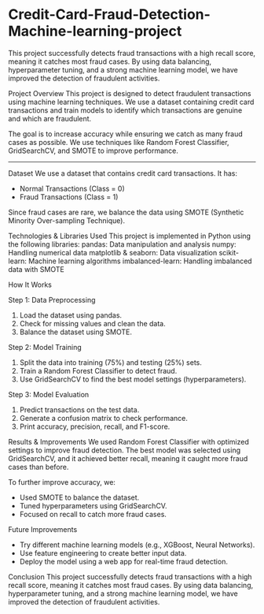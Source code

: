 # Credit-Card-Fraud-Detection-Machine-learning-project
This project successfully detects fraud transactions with a high recall score, meaning it catches most fraud cases. By using data balancing, hyperparameter tuning, and a strong machine learning model, we have improved the detection of fraudulent activities.

Project Overview
This project is designed to detect fraudulent transactions using machine learning techniques. We use a dataset containing credit card transactions and train models to identify which transactions are genuine and which are fraudulent.

The goal is to increase accuracy while ensuring we catch as many fraud cases as possible. We use techniques like Random Forest Classifier, GridSearchCV, and SMOTE to improve performance.

---

Dataset
We use a dataset that contains credit card transactions. It has:
- Normal Transactions (Class = 0)
- Fraud Transactions (Class = 1)

Since fraud cases are rare, we balance the data using SMOTE (Synthetic Minority Over-sampling Technique).

Technologies & Libraries Used
This project is implemented in Python using the following libraries:
pandas: Data manipulation and analysis 
numpy: Handling numerical data 
matplotlib & seaborn: Data visualization
scikit-learn: Machine learning algorithms 
imbalanced-learn: Handling imbalanced data with SMOTE 

How It Works

Step 1: Data Preprocessing
1. Load the dataset using pandas.
2. Check for missing values and clean the data.
3. Balance the dataset using SMOTE.

Step 2: Model Training
1. Split the data into training (75%) and testing (25%) sets.
2. Train a Random Forest Classifier to detect fraud.
3. Use GridSearchCV to find the best model settings (hyperparameters).

Step 3: Model Evaluation
1. Predict transactions on the test data.
2. Generate a confusion matrix to check performance.
3. Print accuracy, precision, recall, and F1-score.


Results & Improvements
We used Random Forest Classifier with optimized settings to improve fraud detection. The best model was selected using GridSearchCV, and it achieved better recall, meaning it caught more fraud cases than before.

To further improve accuracy, we:
- Used SMOTE to balance the dataset.
- Tuned hyperparameters using GridSearchCV.
- Focused on recall to catch more fraud cases.

 Future Improvements
- Try different machine learning models (e.g., XGBoost, Neural Networks).
- Use feature engineering to create better input data.
- Deploy the model using a web app for real-time fraud detection.

Conclusion
This project successfully detects fraud transactions with a high recall score, meaning it catches most fraud cases. By using data balancing, hyperparameter tuning, and a strong machine learning model, we have improved the detection of fraudulent activities.


